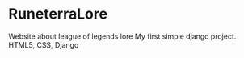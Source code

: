 # RuneterraLore
Website about league of legends lore 
My first simple django project. 
HTML5, CSS, Django 
